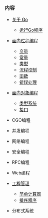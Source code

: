 
### 内容

* [关于 Go](ch01/README.md)
   * [运行Go程序](ch01/01_运行Go程序.md)

* [面向过程编程](ch02/README.md)
   * [变量](ch02/01_变量.md)
   * [常量](ch02/02_常量.md)
   * [类型](ch02/03_类型.md)
   * [流程控制](ch02/04_流程控制.md)
   * [函数](ch02/05_函数.md)
   * [错误处理](ch02/06_错误处理.md)

* [面向对象编程](ch03/README.md)
   * [类型系统](ch03/01_类型系统.md)
   * [接口](ch03/02_接口.md)

* CGO编程

* 并发编程

* 网络编程

* 安全编程

* RPC编程

* Web编程

* [工程管理](ch10/README.md)
   * [简单计算器](ch10/01_calc.md)
   * [排序程序](ch10/02_sorter.md)

* 分布式系统
